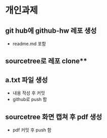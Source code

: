 # 개인과제


## git hub에 github-hw 레포 생성
- readme.md 포함

## sourcetree로 레포 clone**

## a.txt 파일 생성
- 내용 작성 후 커밋
- github로 push 함

## sourcetree 화면 캡쳐 후 pdf 생성
- pdf 커밋 후 push 함

